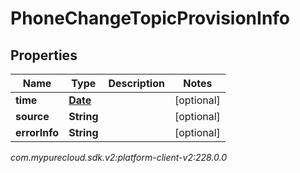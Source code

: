 # PhoneChangeTopicProvisionInfo


## Properties

| Name | Type | Description | Notes |
| ------------ | ------------- | ------------- | ------------- |
| **time** | [**Date**](Date) |  |  [optional] |
| **source** | **String** |  |  [optional] |
| **errorInfo** | **String** |  |  [optional] |




_com.mypurecloud.sdk.v2:platform-client-v2:228.0.0_
